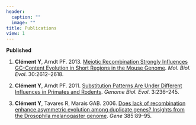 ```yaml
---
header:
  caption: ""
  image: ""
title: Publications
view: 1
---
```



**Published**

1. **Clément Y**, Arndt PF. 2013. <a href="/pubs/Clement_2013_MBE.pdf" target="_blank">Meiotic Recombination Strongly Influences GC-Content Evolution in Short Regions in the Mouse Genome</a>. *Mol. Biol. Evol*. 30:2612–2618.

2. **Clément Y**, Arndt PF. 2011. <a href="/pubs/Clement_2011_GBE.pdf" target="_blank">Substitution Patterns Are Under Different Influences in Primates and Rodents</a>. *Genome Biol. Evol*. 3:236–245.

1. **Clément Y**, Tavares R, Marais GAB. 2006. <a href="/pubs/Clement_2006_Gene.pdf" target="_blank">Does lack of recombination enhance asymmetric evolution among duplicate genes? Insights from the Drosophila melanogaster genome</a>. *Gene* 385:89–95.
